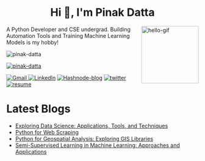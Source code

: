 <h1 align="center">Hi 👋, I'm Pinak Datta</h1>
<img align="right" src="https://media0.giphy.com/media/XO8RMtRaK73isIt0i2/giphy.gif?cid=ecf05e471cacapm5kqnrcjeu83z9rd4dmq11t4gkaib3p9g2&ep=v1_gifs_search&rid=giphy.gif&ct=g" width="150px" alt="hello-gif"/> 

A Python Developer and CSE undergrad. Building Automation Tools and Training Machine Learning Models is my hobby! 

<!---<h3 align="center">A Python Developer and Tech Writer from India</h3>  -->

<p align="left"> <img src="https://komarev.com/ghpvc/?username=pinak-datta&label=Profile%20views&color=0e75b6&style=flat" alt="pinak-datta" /> </p>

<p align="left"> <a href="https://github.com/ryo-ma/github-profile-trophy"><img src="https://github-profile-trophy.vercel.app/?username=pinak-datta" alt="pinak-datta" /></a> </p>




 <p>
  <a href="mailto:pinakdatta2002@gmail.com"> <img alt="Gmail" src="https://img.shields.io/badge/Gmail-D14836?style=for-the-badge&logo=gmail&logoColor=white" /> </a>
 <a href="https://www.linkedin.com/in/pinak-datta/"><img alt="LinkedIn" src="https://img.shields.io/badge/linkedin-%230077B5.svg?&style=for-the-badge&logo=linkedin&logoColor=white"/></a>
  <a href="https://pinakdatta.hashnode.dev/"><img alt="Hashnode-blog" src="https://img.shields.io/badge/Hashnode-2962FF?style=for-the-badge&logo=hashnode&logoColor=white" ></a>
   <a href="https://twitter.com/PinakDatta2002"><img alt="twitter" src="https://img.shields.io/badge/twitter-00ACEE?style=for-the-badge&logo=twitter&logoColor=white"></a>
<a href="https://drive.google.com/file/d/1OgJw1KZcmXtYdkuyWr0xM9PBuAubAInp/view"><img alt="resume" src="https://img.shields.io/badge/Resume-FFAB4C?style=for-the-badge"></a>

 </p>


# Latest Blogs
<!-- HASHNODE_BLOG:START -->
- [Exploring Data Science: Applications, Tools, and Techniques](https://medium.com/@pinakdatta/exploring-data-science-applications-tools-and-techniques-4326e361334d)
- [Python for Web Scraping](https://medium.com/@pinakdatta/python-for-web-scraping-extracting-insights-from-the-web-fd8e98d94b47)
- [Python for Geospatial Analysis: Exploring GIS Libraries](https://medium.com/@pinakdatta/python-for-geospatial-analysis-exploring-gis-libraries-b999669d3ee9)
- [Semi-Supervised Learning in Machine Learning: Approaches and Applications](https://medium.com/@pinakdatta/semi-supervised-learning-in-machine-learning-approaches-and-applications-8f60fb45e9d6)
